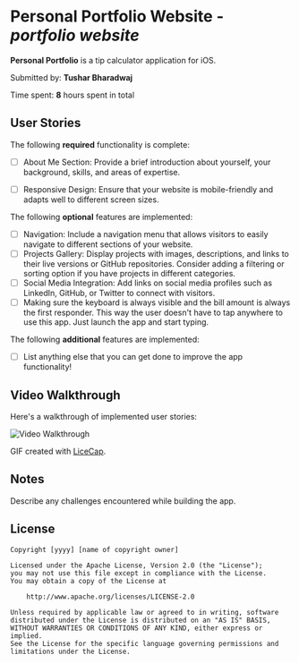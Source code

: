 # Personal Portfolio Website - *portfolio website*

**Personal Portfolio** is a tip calculator application for iOS.

Submitted by: **Tushar Bharadwaj**

Time spent: **8** hours spent in total

## User Stories

The following **required** functionality is complete:

* [ ] About Me Section: Provide a brief introduction about yourself, your background, skills, and areas of expertise.
* [ ] Responsive Design: Ensure that your website is mobile-friendly and adapts well to different screen sizes.



The following **optional** features are implemented:

* [ ] Navigation: Include a navigation menu that allows visitors to easily navigate to different sections of your website.
* [ ] Projects Gallery: Display projects with images, descriptions, and links to their live versions or GitHub repositories. Consider adding a filtering or sorting option if you have projects in different categories.
* [ ] Social Media Integration: Add links on social media profiles such as LinkedIn, GitHub, or Twitter to connect with visitors.
* [ ] Making sure the keyboard is always visible and the bill amount is always the first responder. This way the user doesn't have to tap anywhere to use this app. Just launch the app and start typing.

The following **additional** features are implemented:

- [ ] List anything else that you can get done to improve the app functionality!

## Video Walkthrough

Here's a walkthrough of implemented user stories:

<img src='http://i.imgur.com/link/to/your/gif/file.gif' title='Video Walkthrough' width='' alt='Video Walkthrough' />

GIF created with [LiceCap](http://www.cockos.com/licecap/).

## Notes

Describe any challenges encountered while building the app.

## License

    Copyright [yyyy] [name of copyright owner]

    Licensed under the Apache License, Version 2.0 (the "License");
    you may not use this file except in compliance with the License.
    You may obtain a copy of the License at

        http://www.apache.org/licenses/LICENSE-2.0

    Unless required by applicable law or agreed to in writing, software
    distributed under the License is distributed on an "AS IS" BASIS,
    WITHOUT WARRANTIES OR CONDITIONS OF ANY KIND, either express or implied.
    See the License for the specific language governing permissions and
    limitations under the License.
